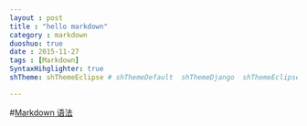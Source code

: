 ```yaml
---
layout : post
title : "hello markdown"
category : markdown
duoshuo: true
date : 2015-11-27
tags : [Markdown]
SyntaxHihglighter: true
shTheme: shThemeEclipse # shThemeDefault  shThemeDjango  shThemeEclipse  shThemeEmacs  shThemeFadeToGrey  shThemeMidnight  shThemeRDark

---
```


#[Markdown 语法](http://www.markdown.cn/)  

